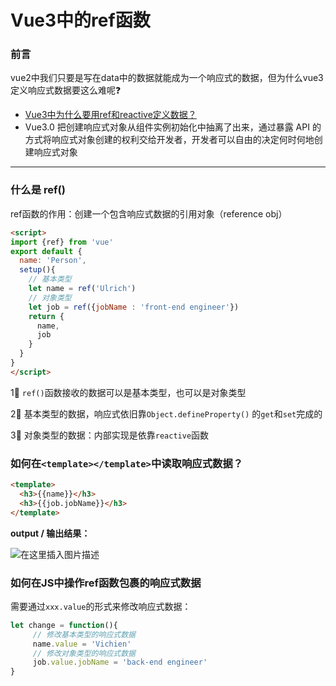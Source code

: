 ﻿# Vue3中的ref函数
### 前言

vue2中我们只要是写在data中的数据就能成为一个响应式的数据，但为什么vue3定义响应式数据要这么难呢❓

- [Vue3中为什么要用ref和reactive定义数据？](https://blog.csdn.net/rgmyrg/article/details/123001140)
- Vue3.0 把创建响应式对象从组件实例初始化中抽离了出来，通过暴露 API 的方式将响应式对象创建的权利交给开发者，开发者可以自由的决定何时何地创建响应式对象

<hr>

### 什么是 ref() 

ref函数的作用：创建一个包含响应式数据的引用对象（reference obj）

```html
<script>
import {ref} from 'vue'
export default {
  name: 'Person',
  setup(){
    // 基本类型
    let name = ref('Ulrich')
    // 对象类型
    let job = ref({jobName : 'front-end engineer'})
    return {
      name,
      job
    }
  }
}
</script>
```
1⃣️ `ref()`函数接收的数据可以是基本类型，也可以是对象类型

2⃣️ 基本类型的数据，响应式依旧靠`Object.defineProperty()` 的`get`和`set`完成的

3⃣️ 对象类型的数据：内部实现是依靠`reactive`函数


### 如何在`<template></template>`中读取响应式数据？

```html
<template>
  <h3>{{name}}</h3>
  <h3>{{job.jobName}}</h3>
</template>
```

**output / 输出结果：**

![在这里插入图片描述](https://img-blog.csdnimg.cn/63598b5ade784af4b517948a8e5e022f.png)
### 如何在JS中操作ref函数包裹的响应式数据
需要通过`xxx.value`的形式来修改响应式数据：
```javascript
let change = function(){
	 // 修改基本类型的响应式数据
     name.value = 'Vichien'
     // 修改对象类型的响应式数据
     job.value.jobName = 'back-end engineer'
}
```








